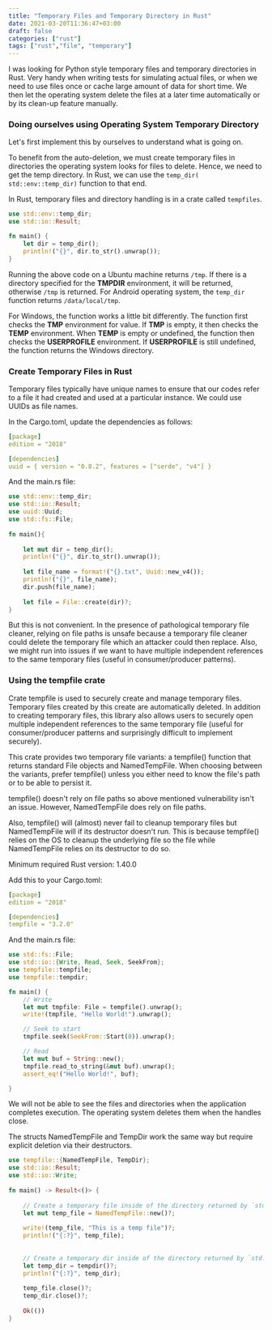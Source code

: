 ```yaml
---
title: "Temporary Files and Temporary Directory in Rust"
date: 2021-03-20T11:36:47+03:00
draft: false 
categories: ["rust"]
tags: ["rust","file", "temporary"]
---
```

I was looking for Python style temporary files and temporary directories in Rust. Very handy when writing tests for simulating actual files, or when we need to use files once or cache large amount of data for short time. We then let the operating system delete the files at a later time automatically or by its clean-up feature manually.

### Doing ourselves using Operating System Temporary Directory

Let's first implement this by ourselves to understand what is going on.

To benefit from the auto-deletion, we must create temporary files in directories the operating system looks for files to delete. Hence, we need to get the temp directory. In Rust, we can use the `temp_dir( std::env::temp_dir)` function to that end.

In Rust, temporary files and directory handling is in a crate called `tempfiles`.
```rust
use std::env::temp_dir;
use std::io::Result;

fn main() {
    let dir = temp_dir();
    println!("{}", dir.to_str().unwrap());
}
```

Running the above code on a Ubuntu machine returns `/tmp`. If there is a directory specified for the **TMPDIR** environment, it will be returned, otherwise `/tmp` is returned. For Android operating system, the `temp_dir` function returns `/data/local/tmp`.

For Windows, the function works a little bit differently. The function first checks the **TMP** environment for value. If **TMP** is empty, it then checks the **TEMP** environment. When **TEMP** is empty or undefined, the function then checks the **USERPROFILE** environment. If **USERPROFILE** is still undefined, the function returns the Windows directory.

### Create Temporary Files in Rust

Temporary files typically have unique names to ensure that our codes refer to a file it had created and used at a particular instance. We could use UUIDs as file names.

In the Cargo.toml, update the dependencies as follows:

```yaml
[package]
edition = "2018"

[dependencies]
uuid = { version = "0.8.2", features = ["serde", "v4"] }
```
And the main.rs file:
```rust
use std::env::temp_dir;
use std::io::Result;
use uuid::Uuid;
use std::fs::File;
 
fn main(){
 
    let mut dir = temp_dir();
    println!("{}", dir.to_str().unwrap());
 
    let file_name = format!("{}.txt", Uuid::new_v4());
    println!("{}", file_name);
    dir.push(file_name);
 
    let file = File::create(dir)?;
}
```
But this is not convenient. In the presence of pathological temporary file cleaner, relying on file paths is unsafe because a temporary file cleaner could delete the temporary file which an attacker could then replace. Also, we might run into issues if we want to have multiple independent references to the same temporary files (useful in consumer/producer patterns).

### Using the tempfile crate

Crate tempfile is used to securely create and manage temporary files. Temporary files created by this create are automatically deleted. In addition to creating temporary files, this library also allows users to securely open multiple independent references to the same temporary file (useful for consumer/producer patterns and surprisingly difficult to implement securely).

This crate provides two temporary file variants: a tempfile() function that returns standard File objects and NamedTempFile. When choosing between the variants, prefer tempfile() unless you either need to know the file's path or to be able to persist it.

tempfile() doesn't rely on file paths so above mentioned vulnerability isn't an issue. However, NamedTempFile does rely on file paths.

Also, tempfile() will (almost) never fail to cleanup temporary files but NamedTempFile will if its destructor doesn't run. This is because tempfile() relies on the OS to cleanup the underlying file so the file while NamedTempFile relies on its destructor to do so.

Minimum required Rust version: 1.40.0

Add this to your Cargo.toml:
```yaml
[package]
edition = "2018"

[dependencies]
tempfile = "3.2.0"
```

And the main.rs file:
```rust
use std::fs::File;
use std::io::{Write, Read, Seek, SeekFrom};
use tempfile::tempfile;
use tempfile::tempdir;

fn main() {
    // Write
    let mut tmpfile: File = tempfile().unwrap();
    write!(tmpfile, "Hello World!").unwrap();

    // Seek to start
    tmpfile.seek(SeekFrom::Start(0)).unwrap();

    // Read
    let mut buf = String::new();
    tmpfile.read_to_string(&mut buf).unwrap();
    assert_eq!("Hello World!", buf);

}
```
We will not be able to see the files and directories when the application completes execution. The operating system deletes them when the handles close.

The structs NamedTempFile and TempDir work the same way but require explicit deletion via their destructors.
```rust
use tempfile::{NamedTempFile, TempDir};
use std::io::Result;
use std::io::Write;
 
fn main() -> Result<()> {
 
    // Create a temporary file inside of the directory returned by `std::env::temp_dir()`.
    let mut temp_file = NamedTempFile::new()?;
 
    write!(temp_file, "This is a temp file")?;
    println!("{:?}", temp_file);
 
 
    // Create a temporary dir inside of the directory returned by `std::env::temp_dir()`.
    let temp_dir = tempdir()?;
    println!("{:?}", temp_dir);
 
    temp_file.close()?;
    temp_dir.close()?;
 
    Ok(())
}
```

